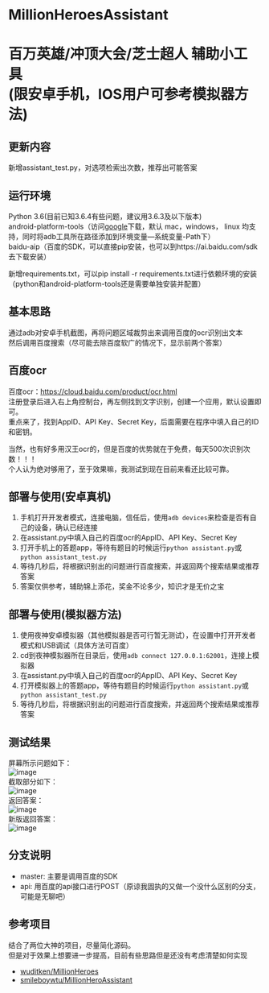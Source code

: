 # MillionHeroesAssistant

# 百万英雄/冲顶大会/芝士超人 辅助小工具<br/>(限安卓手机，IOS用户可参考模拟器方法)<br/>

## 更新内容
新增assistant_test.py，对选项检索出次数，推荐出可能答案

## 运行环境
Python 3.6(目前已知3.6.4有些问题，建议用3.6.3及以下版本)<br/>
android-platform-tools（访问[google](https://developer.android.google.cn/studio/releases/platform-tools.html)下载，默认 mac，windows， linux 均支持，同时将adb工具所在路径添加到环境变量—系统变量-Path下）<br/>
baidu-aip（百度的SDK，可以直接pip安装，也可以到https://ai.baidu.com/sdk 去下载安装）<br/>

新增requirements.txt，可以pip install -r requirements.txt进行依赖环境的安装（python和android-platform-tools还是需要单独安装并配置）


## 基本思路
通过adb对安卓手机截图，再将问题区域裁剪出来调用百度的ocr识别出文本<br/>
然后调用百度搜索（尽可能去除百度软广的情况下，显示前两个答案）

## 百度ocr
百度ocr：https://cloud.baidu.com/product/ocr.html<br/>
注册登录后进入右上角控制台，再左侧找到文字识别，创建一个应用，默认设置即可。<br/>
重点来了，找到AppID、API Key、Secret Key，后面需要在程序中填入自己的ID和密钥。<br/>

当然，也有好多用汉王ocr的，但是百度的优势就在于免费，每天500次识别次数！！！<br/>
个人认为绝对够用了，至于效果嘛，我测试到现在目前来看还比较可靠。<br/>

## 部署与使用(安卓真机)
1. 手机打开开发者模式，连接电脑，信任后，使用`adb devices`来检查是否有自己的设备，确认已经连接
2. 在assistant.py中填入自己的百度ocr的AppID、API Key、Secret Key
3. 打开手机上的答题app，等待有题目的时候运行`python assistant.py`或`python assistant_test.py`
4. 等待几秒后，将根据识别出的问题进行百度搜索，并返回两个搜索结果或推荐答案
5. 答案仅供参考，辅助锦上添花，奖金不论多少，知识才是无价之宝

## 部署与使用(模拟器方法)
1. 使用夜神安卓模拟器（其他模拟器是否可行暂无测试），在设置中打开开发者模式和USB调试（具体方法可百度）
2. cd到夜神模拟器所在目录后，使用`adb connect 127.0.0.1:62001`，连接上模拟器
3. 在assistant.py中填入自己的百度ocr的AppID、API Key、Secret Key
4. 打开模拟器上的答题app，等待有题目的时候运行`python assistant.py`或`python assistant_test.py`
5. 等待几秒后，将根据识别出的问题进行百度搜索，并返回两个搜索结果或推荐答案


## 测试结果
屏幕所示问题如下：<br/>
![image](https://github.com/yyzhou94/MillionHeroesAssistant/blob/master/screenshot.png?raw=true)<br/>
截取部分如下：<br/>
![image](https://github.com/yyzhou94/MillionHeroesAssistant/blob/master/crop_test1.png?raw=true)<br/>
返回答案：<br/>
![image](https://github.com/yyzhou94/MillionHeroesAssistant/blob/master/1.PNG)<br/>
新版返回答案：<br/>
![image](https://github.com/yyzhou94/MillionHeroesAssistant/blob/master/3.png?raw=true)<br/>
## 分支说明

- master: 主要是调用百度的SDK
- api: 用百度的api接口进行POST（原谅我固执的又做一个没什么区别的分支，可能是无聊吧）

## 参考项目
结合了两位大神的项目，尽量简化源码。<br/>
但是对于效果上想要进一步提高，目前有些思路但是还没有考虑清楚如何实现<br/>
- [wuditken/MillionHeroes](https://github.com/wuditken/MillionHeroes)
- [smileboywtu/MillionHeroAssistant](https://github.com/smileboywtu/MillionHeroAssistant)
